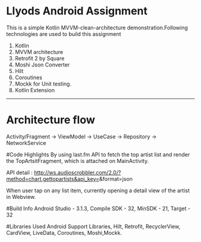 # Llyods Android Assignment

This is a simple Kotlin MVVM-clean-architecture demonstration.Following technologies are used to
build this assignment

1. Kotlin
2. MVVM architecture
3. Retrofit 2 by Square
4. Moshi Json Converter
5. Hilt
6. Coroutines
7. Mockk for Unit testing.
8. Kotlin Extension

---

# Architecture flow
Activity/Fragment -> ViewModel -> UseCase -> Repository -> NetworkService


#Code Highlights
By using last.fm API to fetch the top artist list and render the TopArtsitFragment, which is
attached on MainActivity.

API detail : http://ws.audioscrobbler.com/2.0/?method=chart.gettopartists&api_key=<API-Key>&format=json

When user tap on any list item, currently opening a detail view of the artist in Webview.


#Build Info
Android Studio - 3.1.3, Compile SDK - 32, MinSDK - 21, Target - 32

#Libraries Used
Android Support Libraries, Hilt, Retrofit, RecyclerView, CardView, LiveData, Coroutines, Moshi,Mockk.